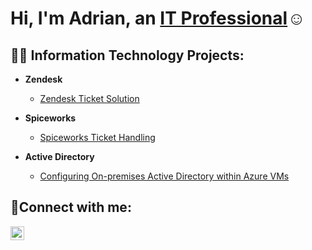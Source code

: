 <h1>Hi, I'm Adrian, an <a href="https://www.linkedin.com/in/adrianbolt/">IT Professional</a>☺</h1>

<h2>👨‍💻 Information Technology Projects:</h2>

- <b>Zendesk </b>
  - [Zendesk Ticket Solution](https://github.com/adrianbolt1/Zendesk)

- <b>Spiceworks </b>
  - [Spiceworks Ticket Handling](https://github.com/adrianbolt1/Spiceworks)

- <b> Active Directory</b>
  - [Configuring On-premises Active Directory within Azure VMs](https://github.com/adrianbolt1/active-directory)

 
<h2>🤳Connect with me:</h2>


[<img align="left" alt="Josh | LinkedIn" width="22px" src="https://cdn.jsdelivr.net/npm/simple-icons@v3/icons/linkedin.svg" />][linkedin]



[linkedin]: https://www.linkedin.com/in/adrianbolt/
